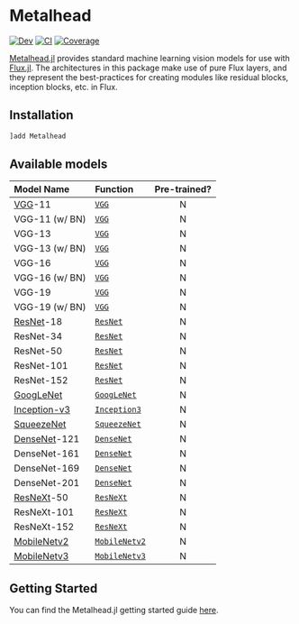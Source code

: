 # Metalhead

[![Dev](https://img.shields.io/badge/docs-dev-blue.svg)](https://fluxml.github.io/Metalhead.jl/dev)
[![CI](https://github.com/FluxML/Metalhead.jl/actions/workflows/CI.yml/badge.svg)](https://github.com/FluxML/Metalhead.jl/actions/workflows/CI.yml)
[![Coverage](https://codecov.io/gh/FluxML/Metalhead.jl/branch/master/graph/badge.svg)](https://codecov.io/gh/FluxML/Metalhead.jl)

[Metalhead.jl](https://github.com/FluxML/Metalhead.jl) provides standard machine learning vision models for use with [Flux.jl](https://fluxml.ai). The architectures in this package make use of pure Flux layers, and they represent the best-practices for creating modules like residual blocks, inception blocks, etc. in Flux.

## Installation

```julia
]add Metalhead
```

## Available models

| Model Name                                       | Function                                                                                  | Pre-trained? |
|:-------------------------------------------------|:------------------------------------------------------------------------------------------|:------------:|
| [VGG](https://arxiv.org/abs/1409.1556)-11        | [`VGG`](https://fluxml.ai/Metalhead.jl/dev/docstrings/Metalhead.VGG.html)                 | N            |
| VGG-11 (w/ BN)                                   | [`VGG`](https://fluxml.ai/Metalhead.jl/dev/docstrings/Metalhead.VGG.html)                 | N            |
| VGG-13                                           | [`VGG`](https://fluxml.ai/Metalhead.jl/dev/docstrings/Metalhead.VGG.html)                 | N            |
| VGG-13 (w/ BN)                                   | [`VGG`](https://fluxml.ai/Metalhead.jl/dev/docstrings/Metalhead.VGG.html)                 | N            |
| VGG-16                                           | [`VGG`](https://fluxml.ai/Metalhead.jl/dev/docstrings/Metalhead.VGG.html)                 | N            |
| VGG-16 (w/ BN)                                   | [`VGG`](https://fluxml.ai/Metalhead.jl/dev/docstrings/Metalhead.VGG.html)                 | N            |
| VGG-19                                           | [`VGG`](https://fluxml.ai/Metalhead.jl/dev/docstrings/Metalhead.VGG.html)                 | N            |
| VGG-19 (w/ BN)                                   | [`VGG`](https://fluxml.ai/Metalhead.jl/dev/docstrings/Metalhead.VGG.html)                 | N            |
| [ResNet](https://arxiv.org/abs/1512.03385)-18    | [`ResNet`](https://fluxml.ai/Metalhead.jl/dev/docstrings/Metalhead.ResNet.html)           | N            |
| ResNet-34                                        | [`ResNet`](https://fluxml.ai/Metalhead.jl/dev/docstrings/Metalhead.ResNet.html)           | N            |
| ResNet-50                                        | [`ResNet`](https://fluxml.ai/Metalhead.jl/dev/docstrings/Metalhead.ResNet.html)           | N            |
| ResNet-101                                       | [`ResNet`](https://fluxml.ai/Metalhead.jl/dev/docstrings/Metalhead.ResNet.html)           | N            |
| ResNet-152                                       | [`ResNet`](https://fluxml.ai/Metalhead.jl/dev/docstrings/Metalhead.ResNet.html)           | N            |
| [GoogLeNet](https://arxiv.org/abs/1409.4842)     | [`GoogLeNet`](https://fluxml.ai/Metalhead.jl/dev/docstrings/Metalhead.GoogLeNet.html)     | N            |
| [Inception-v3](https://arxiv.org/abs/1512.00567) | [`Inception3`](https://fluxml.ai/Metalhead.jl/dev/docstrings/Metalhead.Inception3.html)   | N            |
| [SqueezeNet](https://arxiv.org/abs/1602.07360)   | [`SqueezeNet`](https://fluxml.ai/Metalhead.jl/dev/docstrings/Metalhead.SqueezeNet.html)   | N            |
| [DenseNet](https://arxiv.org/abs/1608.06993)-121 | [`DenseNet`](https://fluxml.ai/Metalhead.jl/dev/docstrings/Metalhead.DenseNet.html)       | N            |
| DenseNet-161                                     | [`DenseNet`](https://fluxml.ai/Metalhead.jl/dev/docstrings/Metalhead.DenseNet.html)       | N            |
| DenseNet-169                                     | [`DenseNet`](https://fluxml.ai/Metalhead.jl/dev/docstrings/Metalhead.DenseNet.html)       | N            |
| DenseNet-201                                     | [`DenseNet`](https://fluxml.ai/Metalhead.jl/dev/docstrings/Metalhead.DenseNet.html)       | N            |
| [ResNeXt](https://arxiv.org/abs/1611.05431)-50   | [`ResNeXt`](https://fluxml.ai/Metalhead.jl/dev/docstrings/Metalhead.ResNeXt.html)          | N            |
| ResNeXt-101                                      | [`ResNeXt`](https://fluxml.ai/Metalhead.jl/dev/docstrings/Metalhead.ResNeXt.html)          | N            |
| ResNeXt-152                                      | [`ResNeXt`](https://fluxml.ai/Metalhead.jl/dev/docstrings/Metalhead.ResNeXt.html)          | N            |
| [MobileNetv2](https://arxiv.org/abs/1801.04381)  | [`MobileNetv2`](https://fluxml.ai/Metalhead.jl/dev/docstrings/Metalhead.MobileNetv2.html)  | N            |
| [MobileNetv3](https://arxiv.org/abs/1905.02244)  | [`MobileNetv3`](https://fluxml.ai/Metalhead.jl/dev/docstrings/Metalhead.MobileNetv3.html)  | N            |


## Getting Started

You can find the Metalhead.jl getting started guide [here](# "Quickstart").